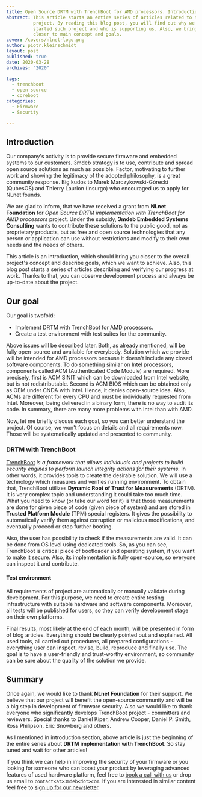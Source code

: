 ```yaml
---
title: Open Source DRTM with TrenchBoot for AMD processors. Introduction.
abstract: This article starts an entire series of articles related to title
          project. By reading this blog post, you will find out why we have
          started such project and who is supporting us. Also, we bring you
          closer to main concept and goals.
cover: /covers/nlnet-logo.png
author: piotr.kleinschmidt
layout: post
published: true
date: 2020-03-28
archives: "2020"

tags:
  - trenchboot
  - open-source
  - coreboot
categories:
  - Firmware
  - Security

---
```


## Introduction

Our company's activity is to provide secure firmware and embedded systems to our
customers. 3mdeb strategy is to use, contribute and spread open source solutions
as much as possible. Factor, motivating to further work and showing the
legitimacy of the adopted philosophy, is a great community response. Big kudos
to Marek Marczykowski-Górecki (QubesOS) and Thierry Laurion (Insurgo) who
encouraged us to apply for NLnet founds.

We are glad to inform, that we have received a grant from **NLnet Foundation**
for *Open Source DRTM implementation with TrenchBoot for AMD processors*
project. Under the subsidy, **3mdeb Embedded Systems Consulting** wants to
contribute these solutions to the public good, not as proprietary products, but
as free and open source technologies that any person or application can use
without restrictions and modify to their own needs and the needs of others.

This article is an introduction, which should bring you closer to the overall
project's concept and describe goals, which we want to achieve. Also, this blog
post starts a series of articles describing and verifying our progress at work.
Thanks to that, you can observe development process and always be up-to-date
about the project.

## Our goal

Our goal is twofold:

- Implement DRTM with TrenchBoot for AMD processors.
- Create a test environment with test suites for the community.

Above issues will be described later. Both, as already mentioned, will be fully
open-source and available for everybody. Solution which we provide will be
intended for AMD processors because it doesn't include any closed software
components. To do something similar on Intel processors, components called ACM
(Authenticated Code Module) are required. More precisely, first is ACM SINIT
which can be downloaded from Intel website, but is not redistributable. Second
is ACM BIOS which can be obtained only as OEM under CNDA with Intel. Hence, it
denies open-source idea. Also, ACMs are different for every CPU and must be
individually requested from Intel. Moreover, being delivered in a binary form,
there is no way to audit its code. In summary, there are many more problems with
Intel than with AMD.

Now, let me briefly discuss each goal, so you can better understand the project.
Of course, we won't focus on details and all requirements now. Those will be
systematically updated and presented to community.

### DRTM with TrenchBoot

[TrenchBoot](https://github.com/TrenchBoot) _is a framework that allows
individuals and projects to build security engines to perform launch integrity
actions for their systems._ In other words, it provides tools to create the
desirable solution. We will use a technology which measures and verifies running
environment. To obtain that, TrenchBoot utilizes **Dynamic Root of Trust for
Measurements** (DRTM). It is very complex topic and understanding it could take
too much time. What you need to know (or take our word for it) is that those
measurements are done for given piece of code (given piece of system) and are
stored in **Trusted Platform Module** (TPM) special registers. It gives the
possibility to automatically verify them against corruption or malicious
modifications, and eventually proceed or stop further booting.

Also, the user has possibility to check if the measurements are valid. It can be
done from OS level using dedicated tools. So, as you can see, TrenchBoot is
critical piece of bootloader and operating system, if you want to make it
secure. Also, its implementation is fully open-source, so everyone can inspect
it and contribute.

#### Test environment

All requirements of project are automatically or manually validate during
development. For this purpose, we need to create entire testing infrastructure
with suitable hardware and software components. Moreover, all tests will be
published for users, so they can verify development stage on their own
platforms.

Final results, most likely at the end of each month, will be presented in form
of blog articles. Everything should be clearly pointed out and explained. All
used tools, all carried out procedures, all prepared configurations - everything
user can inspect, revise, build, reproduce and finally use. The goal is to have
a user-friendly and trust-worthy environment, so community can be sure about the
quality of the solution we provide.

## Summary

Once again, we would like to thank **NLnet Foundation** for their support. We
believe that our project will benefit the open-source community and will be a
big step in development of firmware security. Also we would like to thank
everyone who significantly develops TrenchBoot project - committers and
reviewers. Special thanks to Daniel Kiper, Andrew Cooper, Daniel P. Smith, Ross
Philipson, Eric Snowberg and others.

As I mentioned in introduction section, above article is just the beginning of
the entire series about **DRTM implementation with TrenchBoot**. So stay tuned
and wait for other articles!

If you think we can help in improving the security of your firmware or you
looking for someone who can boost your product by leveraging advanced features
of used hardware platform, feel free to
[book a call with us](https://calendly.com/3mdeb/consulting-remote-meeting) or
drop us email to `contact<at>3mdeb<dot>com`. If you are interested in similar
content feel free to [sign up for our newsletter](https://newsletter.3mdeb.com/subscription/PW6XnCeK6)
